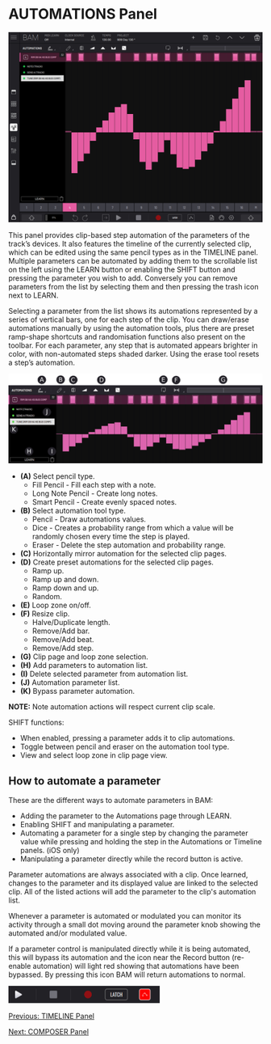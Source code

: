 # AUTOMATIONS Panel

<img src="/bam/images/automations/bam-beat-maker-automations-panel.png" width="1000" alt="BAM Automations panel overview" />

<br>

This panel provides clip-based step automation of the parameters of the
track’s devices. It also features the
timeline of the currently selected clip, which can be edited using the
same pencil types as in the TIMELINE panel. Multiple parameters can be
automated by adding them to the scrollable list on the left using the
LEARN button or enabling the SHIFT button and pressing the parameter you wish to add. Conversely you
can remove parameters from the list by selecting them and then pressing
the trash icon next to LEARN. 

Selecting a parameter from the list shows
its automations represented by a series of vertical bars, one for each
step of the clip. You can draw/erase automations manually by using the
automation tools, plus there are preset ramp-shape shortcuts and
randomisation functions also present on the toolbar. For each parameter,
any step that is automated appears brighter in color, with non-automated
steps shaded darker. Using the erase tool resets a step’s automation.

<img src="/bam/images/automations/bam-beat-maker-automations-panel-overview.png" width="1000" alt="BAM automations panel overview" />

<br>

- **(A)** Select pencil type.
    - Fill Pencil - Fill each step with a note.
    - Long Note Pencil - Create long notes.
    - Smart Pencil - Create evenly spaced notes.
- **(B)** Select automation tool type.
    - Pencil - Draw automations values.
    - Dice - Creates a probability range from which a value will be randomly chosen every time the step is played.
    - Eraser - Delete the step automation and probability range.
- **(C)** Horizontally mirror automation for the selected clip pages.
- **(D)** Create preset automations for the selected clip pages.
    - Ramp up.
    - Ramp up and down.
    - Ramp down and up.
    - Random.
- **(E)** Loop zone on/off.
- **(F)** Resize clip.
    - Halve/Duplicate length.
    - Remove/Add bar.
    - Remove/Add beat.
    - Remove/Add step.
- **(G)** Clip page and loop zone selection.
- **(H)** Add parameters to automation list.
- **(I)** Delete selected parameter from automation list.
- **(J)** Automation parameter list.
- **(K)** Bypass parameter automation.

**NOTE:** Note automation actions will respect current clip scale.

SHIFT functions:
- When enabled, pressing a parameter adds it to clip automations.
- Toggle between pencil and eraser on the automation tool type.
- View and select loop zone in clip page view.

## How to automate a parameter

These are the different ways to automate parameters in BAM:

- Adding the parameter to the Automations page through LEARN.
- Enabling SHIFT and manipulating a parameter.
- Automating a parameter for a single step by changing the parameter value while pressing and holding the step in the Automations or Timeline panels. (iOS only)
- Manipulating a parameter directly while the record button is active.

Parameter automations are always associated with a clip. Once learned, changes to the parameter and its displayed value are linked to the selected clip. All of the listed actions will add the parameter to the clip's automation list.

Whenever a parameter is automated or modulated you can monitor
its activity through a small dot moving around the parameter knob showing the automated and/or modulated value.

If a parameter control is manipulated directly while it is being
automated, this will bypass its automation and the icon near the Record
button (re-enable automation) will light red showing that automations
have been bypassed. By pressing this icon BAM will return automations to
normal.

<img src="/bam/images/automations/bam-beat-maker-automations-re-enable-automations.png" width="300" alt="BAM re-enable automation button" />

<br>

[Previous: TIMELINE Panel](timeline)

[Next: COMPOSER Panel](composer)